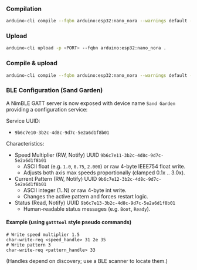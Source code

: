 ### Compilation
```bash
arduino-cli compile --fqbn arduino:esp32:nano_nora --warnings default --build-property "compiler.cpp.extra_flags=-fpermissive" --export-binaries .
```

### Upload
```bash
arduino-cli upload -p <PORT> --fqbn arduino:esp32:nano_nora .
```

### Compile & upload

```bash
arduino-cli compile --fqbn arduino:esp32:nano_nora --warnings default --build-property "compiler.cpp.extra_flags=-fpermissive" --export-binaries . &&  arduino-cli upload --fqbn arduino:esp32:nano_nora .
```

### BLE Configuration (Sand Garden)
A NimBLE GATT server is now exposed with device name `Sand Garden` providing a configuration service:

Service UUID:
- `9b6c7e10-3b2c-4d8c-9d7c-5e2a6d1f8b01`

Characteristics:
- Speed Multiplier (RW, Notify) UUID `9b6c7e11-3b2c-4d8c-9d7c-5e2a6d1f8b01`
  - ASCII float (e.g. `1.0`, `0.75`, `2.000`) or raw 4-byte IEEE754 float write.
  - Adjusts both axis max speeds proportionally (clamped 0.1x .. 3.0x).
- Current Pattern (RW, Notify) UUID `9b6c7e12-3b2c-4d8c-9d7c-5e2a6d1f8b01`
  - ASCII integer (1..N) or raw 4-byte int write.
  - Changes the active pattern and forces restart logic.
- Status (Read, Notify) UUID `9b6c7e13-3b2c-4d8c-9d7c-5e2a6d1f8b01`
  - Human-readable status messages (e.g. `Boot`, `Ready`).

#### Example (using `gatttool` style pseudo commands)
```
# Write speed multiplier 1.5
char-write-req <speed_handle> 31 2e 35
# Write pattern 3
char-write-req <pattern_handle> 33
```
(Handles depend on discovery; use a BLE scanner to locate them.)